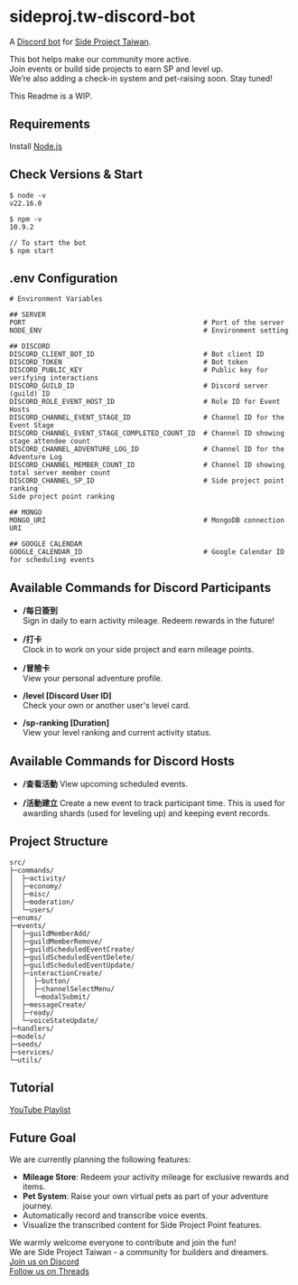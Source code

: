# sideproj.tw-discord-bot

A [Discord bot](https://discord.com/developers/docs/intro) for [Side Project Taiwan](https://discord.gg/uERn8yW2xh).

This bot helps make our community more active.  
Join events or build side projects to earn SP and level up.  
We’re also adding a check-in system and pet-raising soon. Stay tuned!  

This Readme is a WIP.

## Requirements

Install [Node.js](https://nodejs.org/zh-tw)

## Check Versions & Start

```
$ node -v
v22.16.0

$ npm -v
10.9.2

// To start the bot
$ npm start
```

## .env Configuration

```env
# Environment Variables

## SERVER
PORT                                            # Port of the server
NODE_ENV                                        # Environment setting

## DISCORD
DISCORD_CLIENT_BOT_ID                           # Bot client ID
DISCORD_TOKEN                                   # Bot token
DISCORD_PUBLIC_KEY                              # Public key for verifying interactions
DISCORD_GUILD_ID                                # Discord server (guild) ID
DISCORD_ROLE_EVENT_HOST_ID                      # Role ID for Event Hosts
DISCORD_CHANNEL_EVENT_STAGE_ID                  # Channel ID for the Event Stage
DISCORD_CHANNEL_EVENT_STAGE_COMPLETED_COUNT_ID  # Channel ID showing stage attendee count
DISCORD_CHANNEL_ADVENTURE_LOG_ID                # Channel ID for the Adventure Log
DISCORD_CHANNEL_MEMBER_COUNT_ID                 # Channel ID showing total server member count
DISCORD_CHANNEL_SP_ID                           # Side project point ranking
Side project point ranking

## MONGO
MONGO_URI                                       # MongoDB connection URI

## GOOGLE CALENDAR
GOOGLE_CALENDAR_ID                              # Google Calendar ID for scheduling events
```

## Available Commands for Discord Participants

- **/每日簽到**  
  Sign in daily to earn activity mileage. Redeem rewards in the future!

- **/打卡**  
  Clock in to work on your side project and earn mileage points.

- **/冒險卡**  
  View your personal adventure profile.

- **/level [Discord User ID]**  
  Check your own or another user's level card.

- **/sp-ranking [Duration]**  
  View your level ranking and current activity status.


## Available Commands for Discord Hosts

- **/查看活動**
  View upcoming scheduled events.

- **/活動建立**
  Create a new event to track participant time.
  This is used for awarding shards (used for leveling up) and keeping event records.


## Project Structure

```tree
src/
├─commands/
│  ├─activity/
│  ├─economy/
│  ├─misc/
│  ├─moderation/
│  └─users/
├─enums/
├─events/
│  ├─guildMemberAdd/
│  ├─guildMemberRemove/
│  ├─guildScheduledEventCreate/
│  ├─guildScheduledEventDelete/
│  ├─guildScheduledEventUpdate/
│  ├─interactionCreate/
│  │  ├─button/
│  │  ├─channelSelectMenu/
│  │  └─modalSubmit/
│  ├─messageCreate/
│  ├─ready/
│  └─voiceStateUpdate/
├─handlers/
├─models/
├─seeds/
├─services/
└─utils/
```

## Tutorial

[YouTube Playlist](https://www.youtube.com/watch?v=B7_77HK0fnY&list=PLpmb-7WxPhe0ZVpH9pxT5MtC4heqej8Es&index=9)

## Future Goal

We are currently planning the following features:

- **Mileage Store**: Redeem your activity mileage for exclusive rewards and items.
- **Pet System**: Raise your own virtual pets as part of your adventure journey.
- Automatically record and transcribe voice events.
- Visualize the transcribed content for Side Project Point features.


We warmly welcome everyone to contribute and join the fun!  
We are Side Project Taiwan - a community for builders and dreamers.  
[Join us on Discord](https://discord.gg/uERn8yW2xh)  
[Follow us on Threads](https://www.threads.com/@sideprojecttaiwan?igshid=NTc4MTIwNjQ2YQ==)  
